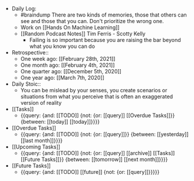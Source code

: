 - Daily Log:
    - #braindump There are two kinds of memories, those that others can see and those that you can. Don't prioritize the wrong one.
    - Work on [[Hands On Machine Learning]]
    - [[Random Podcast Notes]] Tim Ferris - Scotty Kelly
        - Failing is so important because you are raising the bar beyond what you know you can do
- Retrospective::
    - One week ago: [[February 28th, 2021]]
    - One month ago: [[February 4th, 2021]]
    - One quarter ago: [[December 5th, 2020]]
    - One year ago: [[March 7th, 2020]]
- Daily Stoic::
    - You can be mislead by your senses, you create scenarios or situations from what you perceive that is often an exaggerated version of reality
- [[Tasks]]
    - {{query: {and: [[TODO]] {not: {or: [[query]] [[Overdue Tasks]]}} {between: [[today]] [[today]]}}}}
- [[Overdue Tasks]]
    - {{query: {and: [[TODO]] {not: {or: [[query]]}} {between: [[yesterday]] [[last month]]}}}}
- [[Upcoming Tasks]]
    - {{query: {and: [[TODO]] {not: {or: [[query]] [[archive]] [[Tasks]] [[Future Tasks]]}} {between: [[tomorrow]] [[next month]]}}}}
- [[Future Tasks]]
    - {{query: {and: [[TODO]] [[future]] {not: {or: [[query]]}}}}}

